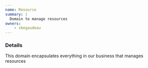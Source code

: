 ```yaml
---
name: Resource
summary: |
  Domain to manage resources
owners:
    - sbegaudeau
---
```


### Details

This domain encapsulates everything in our business that manages resources

<NodeGraph title="Domain Graph" />